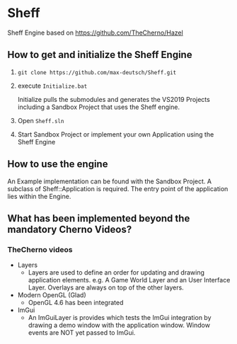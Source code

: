 # Sheff
Sheff Engine based on https://github.com/TheCherno/Hazel

## How to get and initialize the Sheff Engine

1. `git clone https://github.com/max-deutsch/Sheff.git`

2. execute `Initialize.bat`

    Initialize pulls the submodules and generates the VS2019 Projects including a Sandbox Project that uses the Sheff engine.

3. Open `Sheff.sln`
4. Start Sandbox Project or implement your own Application using the Sheff Engine

## How to use the engine

An Example implementation can be found with the Sandbox Project. A subclass of Sheff::Application is required. The entry point of the application lies within the Engine.

## What has been implemented beyond the mandatory Cherno Videos?

### TheCherno videos
* Layers
    * Layers are used to define an order for updating and drawing application elements. e.g. A Game World Layer and an User Interface Layer. Overlays are always on top of the other layers.
* Modern OpenGL (Glad)
    * OpenGL 4.6 has been integrated
* ImGui
    * An ImGuiLayer is provides which tests the ImGui integration by drawing a demo window with the application window. Window events are NOT yet passed to ImGui.
